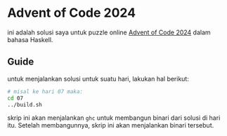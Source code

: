 # Advent of Code 2024

ini adalah solusi saya untuk puzzle online [Advent of Code
2024](https://adventofcode.com/2024) dalam bahasa Haskell.

## Guide

untuk menjalankan solusi untuk suatu hari, lakukan hal berikut:

```sh
# misal ke hari 07 maka:
cd 07
../build.sh
```

skrip ini akan menjalankan `ghc` untuk membangun binari dari solusi di hari
itu. Setelah membangunnya, skrip ini akan menjalankan binari tersebut.
